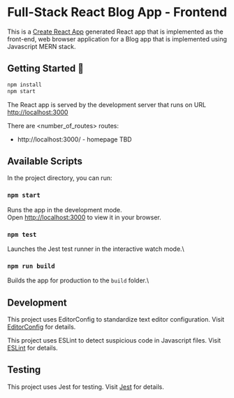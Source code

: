 # Full-Stack React Blog App - Frontend

This is a [Create React App](https://github.com/facebook/create-react-app) generated React app that is implemented as the front-end, web browser application for a Blog app that is implemented using Javascript MERN stack.

## Getting Started :rocket:

```bash
npm install
npm start
```

The React app is served by the development server that runs on URL [http://localhost:3000](http://localhost:3000)

There are <number_of_routes> routes:

- http://localhost:3000/ - homepage
  TBD

## Available Scripts

In the project directory, you can run:

### `npm start`

Runs the app in the development mode.\
Open [http://localhost:3000](http://localhost:3000) to view it in your browser.

### `npm test`

Launches the Jest test runner in the interactive watch mode.\

### `npm run build`

Builds the app for production to the `build` folder.\

## Development

This project uses EditorConfig to standardize text editor configuration. Visit [EditorConfig](https://editorconfig.org) for details.

This project uses ESLint to detect suspicious code in Javascript files. Visit [ESLint](https://eslint.org) for details.

## Testing

This project uses Jest for testing. Visit [Jest](https://jestjs.io) for details.
